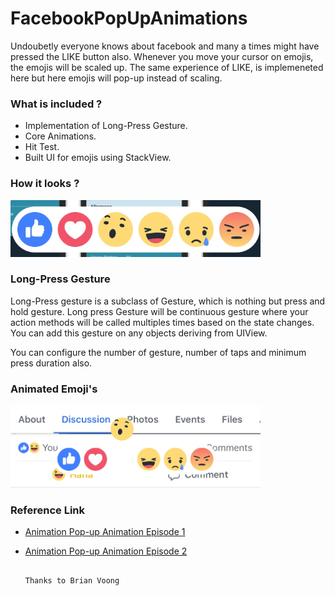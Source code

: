 # FacebookPopUpAnimations
Undoubetly everyone knows about facebook and many a times might have pressed the LIKE button also. Whenever you move your               cursor on emojis, the emojis will be scaled up. The same experience of LIKE, is implemeneted here but here emojis will pop-up instead of scaling.
   
### What is included ?
- Implementation of Long-Press Gesture.
- Core Animations.
- Hit Test.
- Built UI for emojis using StackView.
   
### How it looks ?
<img src = "Images/Emojis.png" width=400>


### Long-Press Gesture
Long-Press gesture is a subclass of Gesture, which is nothing but press and hold gesture. Long press Gesture will be continuous gesture where your action methods will be called multiples times based on the state changes. You can add this gesture on any objects deriving from UIView. 

You can configure the number of gesture, number of taps and minimum press duration also.

   
### Animated Emoji's
<img src = "Images/AnimatedEmoji.png" width = 400>


### Reference Link
- [Animation Pop-up Animation Episode 1](https://www.youtube.com/watch?v=wbmTy32s7GQ)
- [Animation Pop-up Animation Episode 2](https://www.youtube.com/watch?v=yGuaESsuxcg)
    

                                                                           Thanks to Brian Voong
